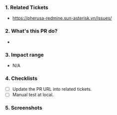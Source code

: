 ### 1. Related Tickets

- https://pherusa-redmine.sun-asterisk.vn/issues/

### 2. What's this PR do?

-

### 3. Impact range

- N/A

### 4. Checklists

- [ ] Update the PR URL into related tickets.
- [ ] Manual test at local.

### 5. Screenshots
